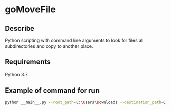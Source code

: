 ﻿# goMoveFile

## Describe
Python scripting with command line arguments to look for files all subdirectories and copy to another place.

## Requirements
Python 3.7

## Example of command for run
```bash
python __main__.py --root_path=C:\Users\Downloads --destination_path=C:\Users\Pictures --csv_file_path=C:\Users\Downloads\list_name_pictures.csv
```
